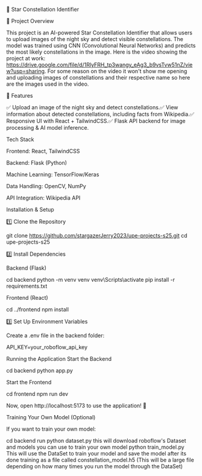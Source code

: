 🌌 Star Constellation Identifier

📌 Project Overview

This project is an AI-powered Star Constellation Identifier that allows users to upload images of the night sky and detect visible constellations. The model was trained using CNN (Convolutional Neural Networks) and predicts the most likely constellations in the image. Here is the video showing the project at work: https://drive.google.com/file/d/1RlyFRH_tp3wangy_eAg3_b9vsTvw51nZ/view?usp=sharing. For some reason on the video it won't show me opening and uploading images of constellations and their respective name so here are the images used in the video.

 
🚀 Features

✅ Upload an image of the night sky and detect constellations.✅ View information about detected constellations, including facts from Wikipedia.✅ Responsive UI with React + TailwindCSS.✅ Flask API backend for image processing & AI model inference.

Tech Stack

Frontend: React, TailwindCSS

Backend: Flask (Python)

Machine Learning: TensorFlow/Keras

Data Handling: OpenCV, NumPy

API Integration: Wikipedia API

Installation & Setup

1️⃣ Clone the Repository

git clone https://github.com/stargazerJerry2023/upe-projects-s25.git
cd upe-projects-s25

2️⃣ Install Dependencies

Backend (Flask)

cd backend
python -m venv venv
venv\Scripts\activate
pip install -r requirements.txt

Frontend (React)

cd ../frontend
npm install

3️⃣ Set Up Environment Variables

Create a .env file in the backend folder:

API_KEY=your_roboflow_api_key

Running the Application
Start the Backend

cd backend
python app.py

Start the Frontend

cd frontend
npm run dev

Now, open http://localhost:5173 to use the application! 🚀

Training Your Own Model (Optional)

If you want to train your own model:

cd backend
run python dataset.py 
this will download roboflow's Dataset and models you can use to train your own model 
python train_model.py
This will use the DataSet to train your model and save the model after its done training as a file called constellation_model.h5 (This will be a large file depending on how many times you run the model through the DataSet)



